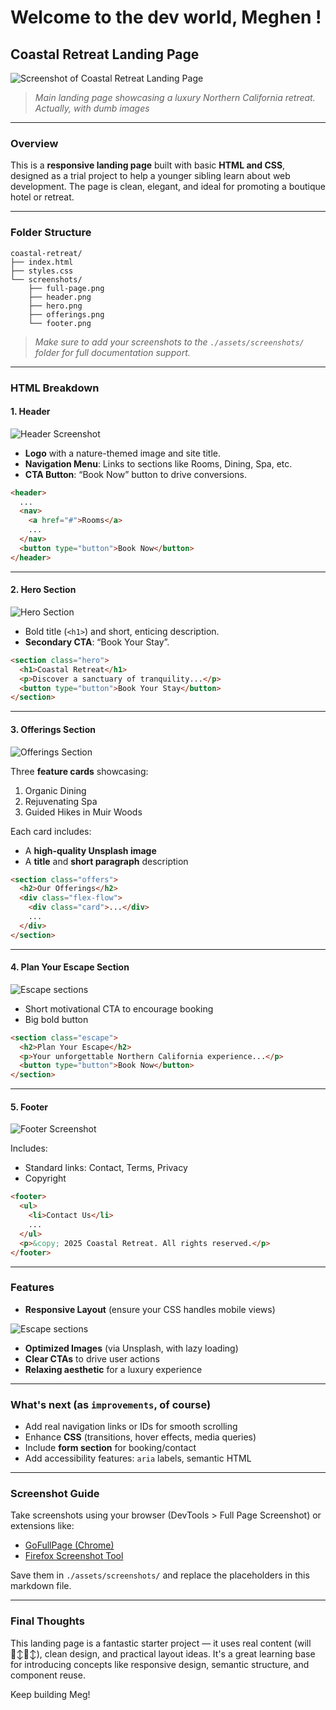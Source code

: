 # Welcome to the dev world, Meghen !

## Coastal Retreat Landing Page

![Screenshot of Coastal Retreat Landing Page](./assets/screenshots/wideScreen.png)

> *Main landing page showcasing a luxury Northern California retreat. Actually, with dumb images*

---
### Overview

This is a **responsive landing page** built with basic **HTML and CSS**, designed as a trial project to help a younger sibling learn about web development. The page is clean, elegant, and ideal for promoting a boutique hotel or retreat.

---

### Folder Structure

```
coastal-retreat/
├── index.html
├── styles.css
└── screenshots/
    ├── full-page.png
    ├── header.png
    ├── hero.png
    ├── offerings.png
    └── footer.png
```

> *Make sure to add your screenshots to the `./assets/screenshots/` folder for full documentation support.*

---

### HTML Breakdown

#### 1. **Header**

![Header Screenshot](./assets/screenshots/header.png)

* **Logo** with a nature-themed image and site title.
* **Navigation Menu**: Links to sections like Rooms, Dining, Spa, etc.
* **CTA Button**: “Book Now” button to drive conversions.

```html
<header>
  ...
  <nav>
    <a href="#">Rooms</a>
    ...
  </nav>
  <button type="button">Book Now</button>
</header>
```

---

#### 2. **Hero Section**

![Hero Section](./assets/screenshots/hero.png)

* Bold title (`<h1>`) and short, enticing description.
* **Secondary CTA**: “Book Your Stay”.

```html
<section class="hero">
  <h1>Coastal Retreat</h1>
  <p>Discover a sanctuary of tranquility...</p>
  <button type="button">Book Your Stay</button>
</section>
```

---

#### 3. **Offerings Section**

![Offerings Section](./assets/screenshots/offerings.png)

Three **feature cards** showcasing:

1. Organic Dining
2. Rejuvenating Spa
3. Guided Hikes in Muir Woods

Each card includes:

* A **high-quality Unsplash image**
* A **title** and **short paragraph** description

```html
<section class="offers">
  <h2>Our Offerings</h2>
  <div class="flex-flow">
    <div class="card">...</div>
    ...
  </div>
</section>
```

---

#### 4. **Plan Your Escape Section**

![Escape sections](./assets/screenshots/escape.png)

* Short motivational CTA to encourage booking
* Big bold button

```html
<section class="escape">
  <h2>Plan Your Escape</h2>
  <p>Your unforgettable Northern California experience...</p>
  <button type="button">Book Now</button>
</section>
```

---

#### 5. **Footer**

![Footer Screenshot](./assets/screenshots/footer.png)

Includes:

* Standard links: Contact, Terms, Privacy
* Copyright

```html
<footer>
  <ul>
    <li>Contact Us</li>
    ...
  </ul>
  <p>&copy; 2025 Coastal Retreat. All rights reserved.</p>
</footer>
```

---

### Features

* **Responsive Layout** (ensure your CSS handles mobile views)

![Escape sections](./assets/screenshots/mobileFisrt.png)


* **Optimized Images** (via Unsplash, with lazy loading)
* **Clear CTAs** to drive user actions
* **Relaxing aesthetic** for a luxury experience

---

### What's next (as `improvements`, of course)

* Add real navigation links or IDs for smooth scrolling
* Enhance **CSS** (transitions, hover effects, media queries)
* Include **form section** for booking/contact
* Add accessibility features: `aria` labels, semantic HTML

---

### Screenshot Guide

Take screenshots using your browser (DevTools > Full Page Screenshot) or extensions like:

* [GoFullPage (Chrome)](https://chrome.google.com/webstore/detail/full-page-screen-capture/fdpohaocaechififmbbbbbknoalclacl)
* [Firefox Screenshot Tool](https://support.mozilla.org/en-US/kb/take-screenshots-firefox)

Save them in `./assets/screenshots/` and replace the placeholders in this markdown file.

---

### Final Thoughts

This landing page is a fantastic starter project — it uses real content (will 🙂‍↕️🙂‍↕️), clean design, and practical layout ideas. It's a great learning base for introducing concepts like responsive design, semantic structure, and component reuse.

Keep building Meg! 
